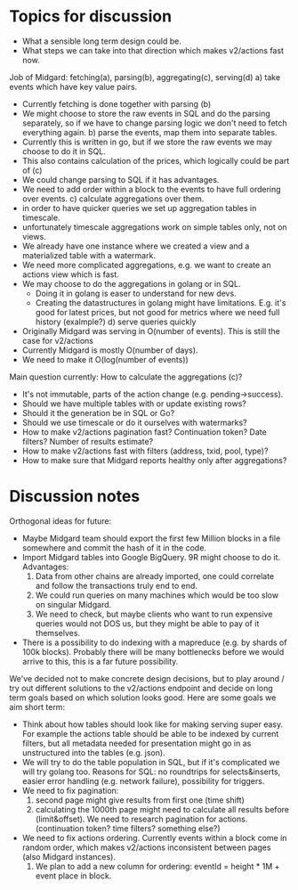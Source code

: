 # Topics for discussion
- What a sensible long term design could be.
- What steps we can take into that direction which makes v2/actions fast now.

Job of Midgard: fetching(a), parsing(b), aggregating(c), serving(d)
a) take events which have key value pairs.
  * Currently fetching is done together with parsing (b)
  * We might choose to store the raw events in SQL and do the parsing separately, so if we have to change
    parsing logic we don't need to fetch everything again.
b) parse the events, map them into separate tables.
  * Currently this is written in go, but if we store the raw events we may choose to do it in SQL.
  * This also contains calculation of the prices, which logically could be part of (c)
  * We could change parsing to SQL if it has advantages.
  * We need to add order within a block to the events to have full ordering over events.
c) calculate aggregations over them.
  * in order to have quicker queries we set up aggregation tables in timescale.
  * unfortunately timescale aggregations work on simple tables only, not on views.
  * We already have one instance where we created a view and a materialized table with a watermark.
  * We need more complicated aggregations, e.g. we want to create an actions view which is fast.
  * We may choose to do the aggregations in golang or in SQL.
    - Doing it in golang is easer to understand for new devs.
    - Creating the datastructures in golang might have limitations. E.g. it's good for latest prices,
      but not good for metrics where we need full history (exalmple?)
d) serve queries quickly
  * Originally Midgard was serving in O(number of events). This is still the case for v2/actions
  * Currently Midgard is mostly O(number of days).
  * We need to make it O(log(number of events))

Main question currently: How to calculate the aggregations (c)?
* It's not immutable, parts of the action change (e.g. pending->success).
* Should we have multiple tables with or update existing rows?
* Should it the generation be in SQL or Go?
* Should we use timescale or do it ourselves with watermarks?
* How to make v2/actions pagination fast? Continuation token? Date filters? Number of results estimate?
* How to make v2/actions fast with filters (address, txid, pool, type)?
* How to make sure that Midgard reports healthy only after aggregations?

# Discussion notes

Orthogonal ideas for future:
* Maybe Midgard team should export the first few Million blocks in a file somewhere and commit the hash of
  it in the code.
* Import Midgard tables into Google BigQuery. 9R might choose to do it. Advantages:
  1) Data from other chains are already imported, one could correlate and follow the transactions
     truly end to end.
  2) We could run queries on many machines which would be too slow on singular Midgard.
  3) We need to check, but maybe clients who want to run expensive queries would not DOS us, but
     they might be able to pay of it themselves.
* There is a possibility to do indexing with a mapreduce (e.g. by shards of 100k blocks).
  Probably there will be many bottlenecks before we would arrive to this, this is a far future possibility.

We've decided not to make concrete design decisions, but to play around / try out different solutions
to the v2/actions endpoint and decide on long term goals based on which solution looks good.
Here are some goals we aim short term:
* Think about how tables should look like for making serving super easy. For example the
  actions table should be able to be indexed by current filters, but all metadata needed for
  presentation might go in as unstructured into the tables (e.g. json).
* We will try to do the table population in SQL, but if it's complicated we will try golang too.
  Reasons for SQL: no roundtrips for selects&inserts, easier error handling (e.g. network failure),
  possibility for triggers.
* We need to fix pagination:
  1) second page might give results from first one (time shift)
  2) calculating the 1000th page might need to calculate all results before (limit&offset).
  We need to research pagination for actions. (continuation token? time filters? something else?)
* We need to fix actions ordering. Currently events within a block come in random order,
  which makes v2/actions inconsistent between pages (also Midgard instances).
  1) We plan to add a new column for ordering:
     eventId = height * 1M + event place in block.
